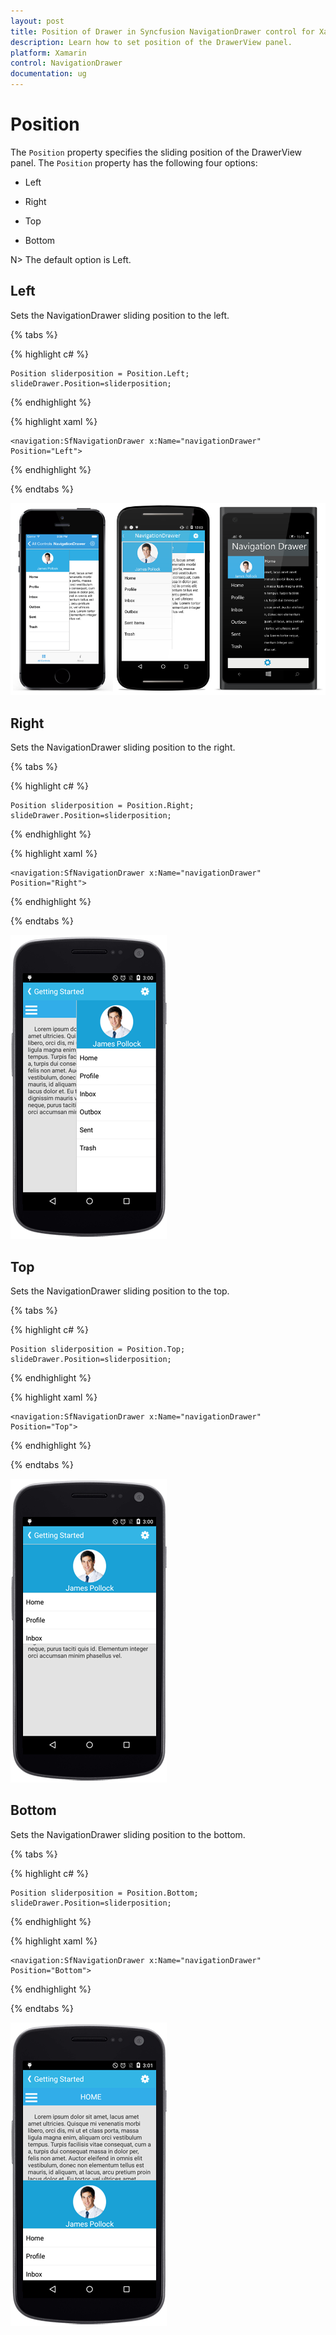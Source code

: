 ```yaml
---
layout: post
title: Position of Drawer in Syncfusion NavigationDrawer control for Xamarin.Forms
description: Learn how to set position of the DrawerView panel.
platform: Xamarin
control: NavigationDrawer
documentation: ug
---
```

# Position

The `Position` property specifies the sliding position of the DrawerView panel. The `Position` property has the following four options:

* Left

* Right

* Top

* Bottom

N> The default option is Left.

## Left

Sets the NavigationDrawer sliding position to the left.

{% tabs %}	
	
{% highlight c# %}

	Position sliderposition = Position.Left;	
	slideDrawer.Position=sliderposition;

{% endhighlight %}

{% highlight xaml %}

	<navigation:SfNavigationDrawer x:Name="navigationDrawer" Position="Left">
  	
{% endhighlight %}

{% endtabs %}

![](images/Left.png)

## Right

Sets the NavigationDrawer sliding position to the right.

{% tabs %}	
	
{% highlight c# %}

	Position sliderposition = Position.Right;	
	slideDrawer.Position=sliderposition;

{% endhighlight %}

{% highlight xaml %}

	<navigation:SfNavigationDrawer x:Name="navigationDrawer" Position="Right">
	
{% endhighlight %}

{% endtabs %}

![](images/Right.png)
	
## Top

Sets the NavigationDrawer sliding position to the top.

{% tabs %}	
	
{% highlight c# %}

	Position sliderposition = Position.Top;	
   	slideDrawer.Position=sliderposition;

{% endhighlight %}

{% highlight xaml %}

	<navigation:SfNavigationDrawer x:Name="navigationDrawer" Position="Top">
	
{% endhighlight %}

{% endtabs %}

![](images/Top.png)

## Bottom

Sets the NavigationDrawer sliding position to the bottom.

{% tabs %}	
	
{% highlight c# %}

	Position sliderposition = Position.Bottom;	
	slideDrawer.Position=sliderposition;

{% endhighlight %}

{% highlight xaml %}

	<navigation:SfNavigationDrawer x:Name="navigationDrawer" Position="Bottom">
	
{% endhighlight %}

{% endtabs %}

![](images/bottom.png)







